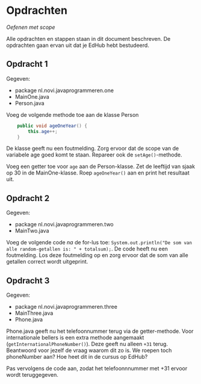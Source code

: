 # Opdrachten
_Oefenen met scope_

Alle opdrachten en stappen staan in dit document beschreven. De opdrachten gaan ervan uit dat je EdHub hebt bestudeerd.

## Opdracht 1
Gegeven:
 * package nl.novi.javaprogrammeren.one
 * MainOne.java
 * Person.java
 
Voeg de volgende methode toe aan de klasse Person
```java
    public void ageOneYear() {
        this.age++;
    }
```

De klasse geeft nu een foutmelding. Zorg ervoor dat de scope van de variabele age goed komt te staan. Repareer ook de
`setAge()`-methode.

Voeg een getter toe voor `age` aan de Person-klasse. Zet de leeftijd van sjaak op 30 in de MainOne-klasse. Roep
`ageOneYear()` aan en print het resultaat uit.

## Opdracht 2
Gegeven:
 * package nl.novi.javaprogrammeren.two
 * MainTwo.java
 
 Voeg de volgende code *na* de for-lus toe: `System.out.println("De som van alle random-getallen is: " + totalsum);`.
 De code heeft nu een foutmelding. Los deze foutmelding op en zorg ervoor dat de som van alle getallen correct wordt
 uitgeprint.
 
## Opdracht 3
Gegeven:
 * package nl.novi.javaprogrammeren.three
 * MainThree.java
 * Phone.java

Phone.java geeft nu het telefoonnummer terug via de getter-methode. Voor internationale bellers is een extra methode
aangemaakt (`getInternationalPhoneNumber()`). Deze geeft nu alleen `+31` terug. Beantwoord voor jezelf de vraag waarom
dit zo is. We roepen toch phoneNumber aan? Hoe heet dit in de cursus op EdHub?

Pas vervolgens de code aan, zodat het telefoonnnummer met +31 ervoor wordt teruggegeven.